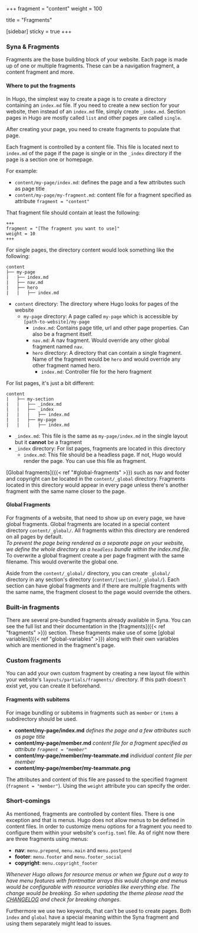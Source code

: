 +++
fragment = "content"
weight = 100

title = "Fragments"

[sidebar]
  sticky = true
+++

### Syna & Fragments

Fragments are the base building block of your website.
Each page is made up of one or multiple fragments. 
These can be a navigation fragment, a content fragment and more.

#### Where to put the fragments

In Hugo, the simplest way to create a page is to create a directory containing an `index.md` file.
If you need to create a new section for your website, then instead of an `index.md` file, simply create `_index.md`.
Section pages in Hugo are mostly called `list` and other pages are called `single`.

After creating your page, you need to create fragments to populate that page.

Each fragment is controlled by a content file.
This file is located next to `index.md` of the page if the page is single or in the `_index` directory if the page is a section one or homepage.

For example:
- `content/my-page/index.md`: defines the page and a few attributes such as page title
- `content/my-page/my-fragment.md`: content file for a fragment specified as attribute `fragment = "content"`

That fragment file should contain at least the following:

```
+++
fragment = "[The fragment you want to use]"
weight = 10
+++
```

For single pages, the directory content would look something like the following:

```
content
├── my-page
|   ├── index.md
|   ├── nav.md
|   ├── hero
|   |   ├── index.md
```

- `content` directory: The directory where Hugo looks for pages of the website
    - `my-page` directory: A page called `my-page` which is accessible by `[path-to-website]/my-page`
        - `index.md`: Contains page title, url and other page properties. Can also be a fragment itself.
        - `nav.md`: A nav fragment. Would override any other global fragment named `nav`.
        - `hero` directory: A directory that can contain a single fragment. Name of the fragment would be `hero` and would override any other fragment named hero.
            - `index.md`: Controller file for the hero fragment

For list pages, it's just a bit different:

```
content
|   ├── my-section
|   |   ├── _index.md
|   |   ├── _index
|   |   |   ├── index.md
|   |   ├── my-page
|   |   |   ├── index.md
```

- `_index.md`: This file is the same as `my-page/index.md` in the single layout but it **cannot** be a fragment
- `_index` directory: For list pages, fragments are located in this directory
    - `index.md`: This file should be a headless page. If not, Hugo would render the page. You can use this file as fragment.

[Global fragments]({{< ref "#global-fragments" >}}) such as nav and footer and copyright can be located in the `content/_global` directory.
Fragments located in this directory would appear in every page unless there's another fragment with the same name closer to the page.

#### Global Fragments

For fragments of a website, that need to show up on every page, we have global fragments.
Global fragments are located in a special content directory `content/_global/`.
All fragments within this directory are rendered on all pages by default.  
*To prevent the page being rendered as a separate page on your website, we define the whole directory as a `headless` bundle within the index.md file.*
To overwrite a global fragment create a per page fragment with the same filename.
This would overwrite the global one.

Aside from the `content/_global/` directory, you can create `_global/` directory in any section's directory (`content/[section]/_global/`).
Each section can have global fragments and if there are multiple fragments with the same name, the fragment closest to the page would override the others.

### Built-in fragments

There are several pre-bundled fragments already available in Syna. You can see the full list and their documentation in the [fragments]({{< ref "fragments" >}}) section.
These fragments make use of some [global variables]({{< ref "global-variables" >}}) along with their own variables which are mentioned in the fragment's page.

### Custom fragments

You can add your own custom fragment by creating a new layout file within your website's `layouts/partials/fragments/` directory.
If this path doesn't exist yet, you can create it beforehand.

#### Fragments with subitems

For image bundling or subitems in fragments such as `member` or `items` a subdirectory should be used.  

- **content/my-page/index.md** *defines the page and a few attributes such as page title*  
- **content/my-page/member.md** *content file for a fragment specified as attribute `fragment = "member"`*  
- **content/my-page/member/my-teammate.md** *individual content file per member*  
- **content/my-page/member/my-teammate.png**

The attributes and content of this file are passed to the specified fragment (`fragment = "member"`).
Using the `weight` attribute you can specify the order.

### Short-comings

As mentioned, fragments are controlled by content files.
There is one exception and that is menus.
Hugo does not allow menus to be defined in content files.
In order to customize menu options for a fragment you need to configure them within your website's `config.toml` file.
As of right now there are three fragments using menus: 

- **nav**: `menu.prepend`, `menu.main` and `menu.postpend`
- **footer**: `menu.footer` and `menu.footer_social`
- **copyright**: `menu.copyright_footer`

*Whenever Hugo allows for resource menus or when we figure out a way to have menu features with frontmatter arrays this would change and menus would be configurable with resource variables like everything else. The change would be breaking. So when updating the theme please read the [CHANGELOG](https://github.com/okkur/syna/blob/master/CHANGELOG.md) and check for breaking changes.*

Furthermore we use two keywords, that can't be used to create pages.
Both `ìndex` and `global` have a special meaning within the Syna fragment and using them separately might lead to issues.

